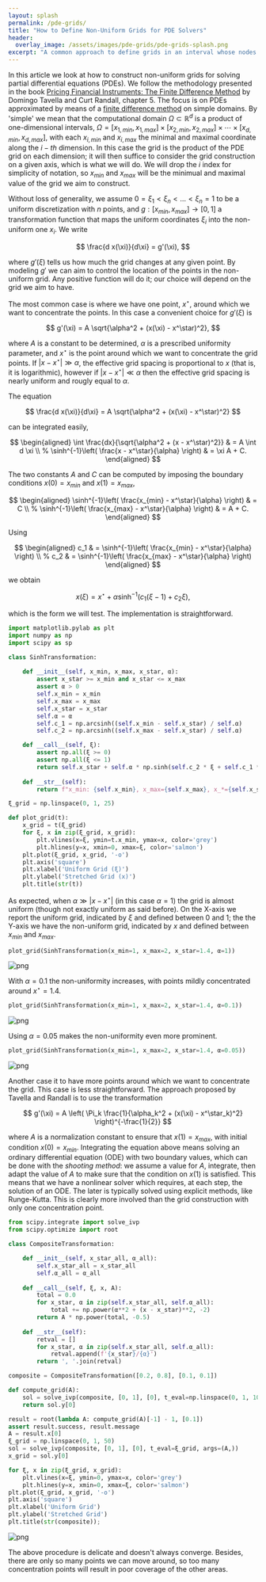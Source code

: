 ```yaml
---
layout: splash
permalink: /pde-grids/
title: "How to Define Non-Uniform Grids for PDE Solvers"
header:
  overlay_image: /assets/images/pde-grids/pde-grids-splash.png
excerpt: "A common approach to define grids in an interval whose nodes are concentrated around a given point."
---
```


In this article we look at how to construct non-uniform grids for solving partial differential equations (PDEs). We follow the methodology presented in the book [Pricing Financial Instruments: The Finite Difference Method](https://www.amazon.com/Pricing-Financial-Instruments-Finite-Difference/dp/0471197602) by Domingo Tavella and Curt Randall, chapter 5. The focus is on PDEs approximated by means of a [finite difference method](https://en.wikipedia.org/wiki/Finite_difference_method) on simple domains. By 'simple' we mean that the computational domain $\Omega \subset \mathbb{R}^d$ is a product of one-dimensional intervals, $\Omega = [x_{1, min}, x_{1, max}] \times [x_{2, min}, x_{2, max}] \times \cdots \times [x_{d, min}, x_{d, max}]$, with each $x_{i, min}$ and $x_{i, max}$ the minimal and maximal coordinate along the $i-th$ dimension. In this case the grid is the product of the PDE grid on each dimension; it will then suffice to consider the grid construction on a given axis, which is what we will do. We will drop the $i$ index for simplicity of notation, so $x_{min}$ and $x_{max}$ will be the minimual and maximal value of the grid we aim to construct.

Without loss of generality, we assume $0 = \xi_1 < \xi_n < \ldots < \xi_n = 1$ to be a uniform discretization with $n$ points, and $g: [x_{min}, x_{max}] \rightarrow [0, 1]$ a transformation function that maps the uniform coordinates $\xi_i$ into the non-uniform one $x_i$. We write

$$
\frac{d x(\xi)}{d\xi} = g'(\xi),
$$

where $g'(\xi)$ tells us how much the grid changes at any given point. By modeling $g'$ we can aim to control the location of the points in the non-uniform grid. Any positive function will do it; our choice will depend on the grid we aim to have.

The most common case is where we have one point, $x^\star$, around which we want to concentrate the points. In this case a convenient choice for $g'(\xi)$ is

$$
g'(\xi) = A \sqrt{\alpha^2 + (x(\xi) - x^\star)^2},
$$

where $A$ is a constant to be determined, $\alpha$ is a prescribed uniformity parameter, and $x^\star$ is the point around which we want to concentrate the grid points. If $\vert x - x^\star \vert \gg \alpha$, the effective grid spacing is proportional to $x$ (that is, it is logarithmic), however if $\vert x - x^\star\vert \ll \alpha$ then the effective grid spacing is nearly uniform and rougly equal to $\alpha$.

The equation

$$
\frac{d x(\xi)}{d\xi} = A \sqrt{\alpha^2 + (x(\xi) - x^\star)^2}
$$

can be integrated easily,

$$
\begin{aligned}
\int \frac{dx}{\sqrt{\alpha^2 + (x - x^\star)^2}} & = A \int d \xi \\
%
\sinh^{-1}\left( \frac{x - x^\star}{\alpha} \right) & = \xi A + C.
\end{aligned}
$$

The two constants $A$ and $C$ can be computed by imposing the boundary conditions $x(0) = x_{min}$ and $x(1) = x_{max}$,

$$
\begin{aligned}
\sinh^{-1}\left( \frac{x_{min} - x^\star}{\alpha} \right) & = C \\
%
\sinh^{-1}\left( \frac{x_{max} - x^\star}{\alpha} \right) & = A + C.
\end{aligned}
$$

Using

$$
\begin{aligned}
c_1 & = \sinh^{-1}\left( \frac{x_{min} - x^\star}{\alpha} \right) \\
%
c_2 & = \sinh^{-1}\left( \frac{x_{max} - x^\star}{\alpha} \right)
\end{aligned}
$$

we obtain

$$
x(\xi) = x^\star + \alpha \sinh^{-1} \left( c_1(\xi - 1) + c_2 \xi \right),
$$

which is the form we will test. The implementation is straightforward.


```python
import matplotlib.pylab as plt
import numpy as np 
import scipy as sp
```


```python
class SinhTransformation:
    
    def __init__(self, x_min, x_max, x_star, α):
        assert x_star >= x_min and x_star <= x_max
        assert α > 0
        self.x_min = x_min
        self.x_max = x_max
        self.x_star = x_star
        self.α = α
        self.c_1 = np.arcsinh((self.x_min - self.x_star) / self.α)
        self.c_2 = np.arcsinh((self.x_max - self.x_star) / self.α)

    def __call__(self, ξ):
        assert np.all(ξ >= 0)
        assert np.all(ξ <= 1)
        return self.x_star + self.α * np.sinh(self.c_2 * ξ + self.c_1 * (1 - ξ))
    
    def __str__(self):
        return f"x_min: {self.x_min}, x_max={self.x_max}, x_*={self.x_star}, α={self.α}"
```


```python
ξ_grid = np.linspace(0, 1, 25)
```


```python
def plot_grid(t):
    x_grid = t(ξ_grid)
    for ξ, x in zip(ξ_grid, x_grid):
        plt.vlines(x=ξ, ymin=t.x_min, ymax=x, color='grey')
        plt.hlines(y=x, xmin=0, xmax=ξ, color='salmon')
    plt.plot(ξ_grid, x_grid, '-o')
    plt.axis('square')
    plt.xlabel('Uniform Grid (ξ)')
    plt.ylabel('Stretched Grid (x)')
    plt.title(str(t))
```

As expected, when $\alpha \gg \vert x - x^\star \vert$ (in this case $\alpha=1$) the grid is almost uniform (though not exactly uniform as said before). On the X-axis we report the uniform grid, indicated by $\xi$ and defined between 0 and 1; the the Y-axis we have the non-uniform grid, indicated by $x$ and defined between $x_{min}$ and $x_{max}$.


```python
plot_grid(SinhTransformation(x_min=1, x_max=2, x_star=1.4, α=1))
```


    
![png](/assets/images/pde-grids/pde-grids-1.png)
    


With $\alpha=0.1$ the non-uniformity increases, with points mildly concentrated around $x^\star=1.4$.


```python
plot_grid(SinhTransformation(x_min=1, x_max=2, x_star=1.4, α=0.1))
```


    
![png](/assets/images/pde-grids/pde-grids-2.png)
    


Using $\alpha=0.05$ makes the non-uniformity even more prominent.


```python
plot_grid(SinhTransformation(x_min=1, x_max=2, x_star=1.4, α=0.05))
```


    
![png](/assets/images/pde-grids/pde-grids-3.png)
    


Another case it to have more points around which we want to concentrate the grid. This case is less straightforward. The approach proposed by Tavella and Randall is to use the transformation

$$
g'(\xi) = A \left( 
    \Pi_k  \frac{1}{\alpha_k^2 + (x(\xi) - x^\star_k)^2}
\right)^{-\frac{1}{2}}
$$

where $A$ is a normalization constant to ensure that $x(1) = x_{max}$, with initial condition $x(0) = x_{min}$. Integrating the equation above means solving an ordinary differential equation (ODE) with two boundary values, which can be done with the *shooting method*: we assume a value for $A$, integrate, then adapt the value of $A$ to make sure that the condition on $x(1)$ is satisfied. This means that we have a nonlinear solver which requires, at each step, the solution of an ODE. The later is typically solved using explicit methods, like Runge-Kutta. This is clearly more involved than the grid construction with only one concentration point.


```python
from scipy.integrate import solve_ivp
from scipy.optimize import root
```


```python
class CompositeTransformation:

    def __init__(self, x_star_all, α_all):
        self.x_star_all = x_star_all
        self.α_all = α_all
    
    def __call__(self, ξ, x, A):
        total = 0.0
        for x_star, α in zip(self.x_star_all, self.α_all):
            total += np.power(α**2 + (x - x_star)**2, -2)
        return A * np.power(total, -0.5)
    
    def __str__(self):
        retval = []
        for x_star, α in zip(self.x_star_all, self.α_all):
            retval.append(f'{x_star}/{α}')
        return ', '.join(retval)
```


```python
composite = CompositeTransformation([0.2, 0.8], [0.1, 0.1])
```


```python
def compute_grid(A):
    sol = solve_ivp(composite, [0, 1], [0], t_eval=np.linspace(0, 1, 1000), args=(A,))
    return sol.y[0]

result = root(lambda A: compute_grid(A)[-1] - 1, [0.1])
assert result.success, result.message
A = result.x[0]
ξ_grid = np.linspace(0, 1, 50)
sol = solve_ivp(composite, [0, 1], [0], t_eval=ξ_grid, args=(A,))
x_grid = sol.y[0]

for ξ, x in zip(ξ_grid, x_grid):
    plt.vlines(x=ξ, ymin=0, ymax=x, color='grey')
    plt.hlines(y=x, xmin=0, xmax=ξ, color='salmon')
plt.plot(ξ_grid, x_grid, '-o')
plt.axis('square')
plt.xlabel('Uniform Grid')
plt.ylabel('Stretched Grid')
plt.title(str(composite));
```


    
![png](/assets/images/pde-grids/pde-grids-4.png)
    


The above procedure is delicate and doesn't always converge. Besides, there are only so many points we can move around, so too many concentration points will result in poor coverage of the other areas.
